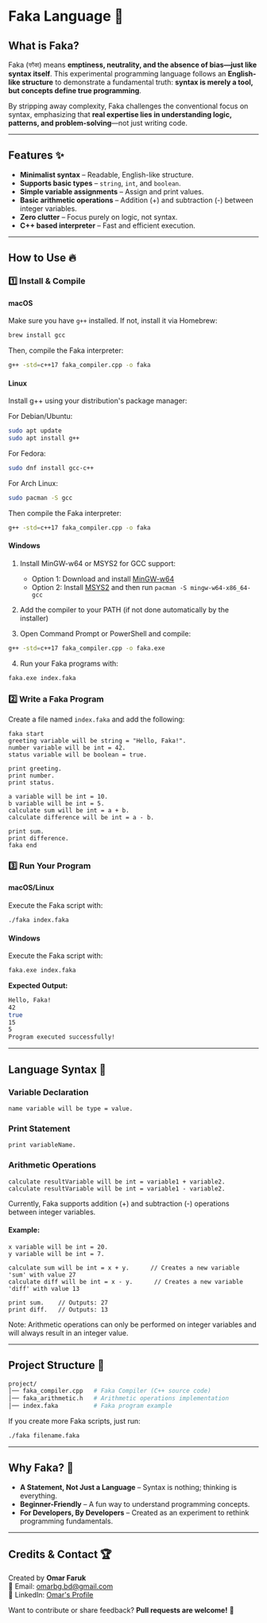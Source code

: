 # Faka Language 🚀

## What is Faka?
Faka (ফাঁকা) means **emptiness, neutrality, and the absence of bias—just like syntax itself**. This experimental programming language follows an **English-like structure** to demonstrate a fundamental truth: **syntax is merely a tool, but concepts define true programming**.

By stripping away complexity, Faka challenges the conventional focus on syntax, emphasizing that **real expertise lies in understanding logic, patterns, and problem-solving**—not just writing code.

---

## Features ✨
- **Minimalist syntax** – Readable, English-like structure.
- **Supports basic types** – `string`, `int`, and `boolean`.
- **Simple variable assignments** – Assign and print values.
- **Basic arithmetic operations** – Addition (+) and subtraction (-) between integer variables.
- **Zero clutter** – Focus purely on logic, not syntax.
- **C++ based interpreter** – Fast and efficient execution.

---

## How to Use 🔥
### 1️⃣ Install & Compile

#### macOS
Make sure you have `g++` installed. If not, install it via Homebrew:
```sh
brew install gcc
```
Then, compile the Faka interpreter:
```sh
g++ -std=c++17 faka_compiler.cpp -o faka
```

#### Linux
Install g++ using your distribution's package manager:

For Debian/Ubuntu:
```sh
sudo apt update
sudo apt install g++
```

For Fedora:
```sh
sudo dnf install gcc-c++
```

For Arch Linux:
```sh
sudo pacman -S gcc
```

Then compile the Faka interpreter:
```sh
g++ -std=c++17 faka_compiler.cpp -o faka
```

#### Windows
1. Install MinGW-w64 or MSYS2 for GCC support:
   - Option 1: Download and install [MinGW-w64](https://www.mingw-w64.org/downloads/) 
   - Option 2: Install [MSYS2](https://www.msys2.org/) and then run `pacman -S mingw-w64-x86_64-gcc`

2. Add the compiler to your PATH (if not done automatically by the installer)

3. Open Command Prompt or PowerShell and compile:
```sh
g++ -std=c++17 faka_compiler.cpp -o faka.exe
```

4. Run your Faka programs with:
```sh
faka.exe index.faka
```

### 2️⃣ Write a Faka Program
Create a file named `index.faka` and add the following:
```faka
faka start
greeting variable will be string = "Hello, Faka!".
number variable will be int = 42.
status variable will be boolean = true.

print greeting.
print number.
print status.

a variable will be int = 10.
b variable will be int = 5.
calculate sum will be int = a + b.
calculate difference will be int = a - b.

print sum.
print difference.
faka end
```

### 3️⃣ Run Your Program

#### macOS/Linux
Execute the Faka script with:
```sh
./faka index.faka
```

#### Windows
Execute the Faka script with:
```sh
faka.exe index.faka
```

**Expected Output:**
```sh
Hello, Faka!
42
true
15
5
Program executed successfully!
```

---

## Language Syntax 📝

### Variable Declaration
```faka
name variable will be type = value.
```

### Print Statement
```faka
print variableName.
```

### Arithmetic Operations
```faka
calculate resultVariable will be int = variable1 + variable2.
calculate resultVariable will be int = variable1 - variable2.
```

Currently, Faka supports addition (+) and subtraction (-) operations between integer variables.

#### Example:
```faka
x variable will be int = 20.
y variable will be int = 7.

calculate sum will be int = x + y.      // Creates a new variable 'sum' with value 27
calculate diff will be int = x - y.      // Creates a new variable 'diff' with value 13

print sum.    // Outputs: 27
print diff.   // Outputs: 13
```

Note: Arithmetic operations can only be performed on integer variables and will always result in an integer value.

---

## Project Structure 📂
```sh
project/
│── faka_compiler.cpp   # Faka Compiler (C++ source code)
│── faka_arithmetic.h   # Arithmetic operations implementation
│── index.faka          # Faka program example
```

If you create more Faka scripts, just run:
```sh
./faka filename.faka
```

---

## Why Faka? 🤔
- **A Statement, Not Just a Language** – Syntax is nothing; thinking is everything.
- **Beginner-Friendly** – A fun way to understand programming concepts.
- **For Developers, By Developers** – Created as an experiment to rethink programming fundamentals.

---

## Credits & Contact 🏆
Created by **Omar Faruk**  
📧 Email: [omarbg.bd@gmail.com](mailto:omarbg.bd@gmail.com)  
🔗 LinkedIn: [Omar's Profile](https://www.linkedin.com/in/omar-expert-webdeveloper/)  

Want to contribute or share feedback? **Pull requests are welcome!** 🚀
